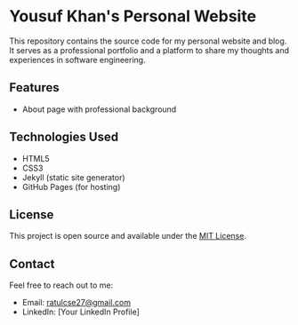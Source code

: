 # Yousuf Khan's Personal Website

This repository contains the source code for my personal website and blog. It serves as a professional portfolio and a platform to share my thoughts and experiences in software engineering.

## Features

- About page with professional background

## Technologies Used

- HTML5
- CSS3
- Jekyll (static site generator)
- GitHub Pages (for hosting)

## License

This project is open source and available under the [MIT License](LICENSE).

## Contact

Feel free to reach out to me:

- Email: ratulcse27@gmail.com
- LinkedIn: [Your LinkedIn Profile]